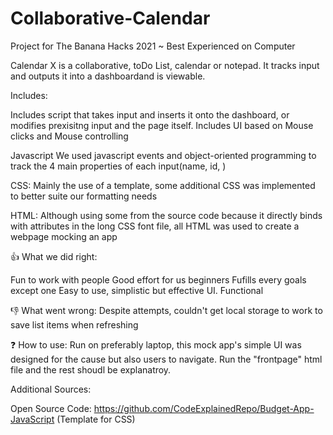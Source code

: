# Collaborative-Calendar

Project for The Banana Hacks 2021 ~ Best Experienced on Computer

Calendar X is a collaborative, toDo List, calendar or notepad. It tracks input and outputs it into a dashboardand is viewable.

Includes:

Includes script that takes input and inserts it onto the dashboard, or modifies prexisitng input and the page itself.
Includes UI based on Mouse clicks and Mouse controlling

Javascript
We used javascript events and object-oriented programming to track the 4 main properties of each input(name, id, )

CSS:
Mainly the use of a template, some additional CSS was implemented to better suite our formatting needs

HTML: 
Although using some from the source code because it directly binds with attributes in the long CSS font file, all HTML was used to create a webpage mocking an app

👍 What we did right:

Fun to work with people
Good effort for us beginners
Fufills every goals except one
Easy to use, simplistic but effective UI.
Functional

👎 What went wrong:
Despite attempts, couldn't get local storage to work to save list items when refreshing

❓ How to use:
Run on preferably laptop, this mock app's simple UI was designed for the cause but also users to navigate. Run the "frontpage" html file and the rest shoudl be explanatroy.














Additional Sources:

  Open Source Code: https://github.com/CodeExplainedRepo/Budget-App-JavaScript (Template for CSS)
